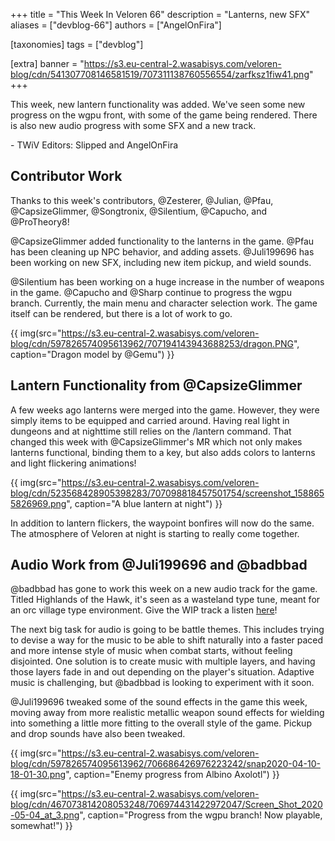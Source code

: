 +++
title = "This Week In Veloren 66"
description = "Lanterns, new SFX"
aliases = ["devblog-66"]
authors = ["AngelOnFira"]

[taxonomies]
tags = ["devblog"]

[extra]
banner = "https://s3.eu-central-2.wasabisys.com/veloren-blog/cdn/541307708146581519/707311138760556554/zarfksz1fiw41.png"
+++

This week, new lantern functionality was added. We've seen some new progress on the wgpu front, with some of the game being rendered. There is also new audio progress with some SFX and a new track.

\- TWiV Editors: Slipped and AngelOnFira

## Contributor Work

Thanks to this week's contributors, @Zesterer, @Julian, @Pfau, @CapsizeGlimmer, @Songtronix, @Silentium, @Capucho, and @ProTheory8!

@CapsizeGlimmer added functionality to the lanterns in the game. @Pfau has been cleaning up NPC behavior, and adding assets. @Juli199696 has been working on new SFX, including new item pickup, and wield sounds.

@Silentium has been working on a huge increase in the number of weapons in the game. @Capucho and @Sharp continue to progress the wgpu branch. Currently, the main menu and character selection work. The game itself can be rendered, but there is a lot of work to go.

{{ img(src="https://s3.eu-central-2.wasabisys.com/veloren-blog/cdn/597826574095613962/707194143943688253/dragon.PNG", caption="Dragon model by @Gemu") }}

## Lantern Functionality from @CapsizeGlimmer

A few weeks ago lanterns were merged into the game. However, they were simply items to be equipped and carried around. Having real light in dungeons and at nighttime still relies on the /lantern command. That changed this week with @CapsizeGlimmer's MR which not only makes lanterns functional, binding them to a key, but also adds colors to lanterns and light flickering animations!

{{ img(src="https://s3.eu-central-2.wasabisys.com/veloren-blog/cdn/523568428905398283/707098818457501754/screenshot_1588655826969.png", caption="A blue lantern at night") }}

In addition to lantern flickers, the waypoint bonfires will now do the same. The atmosphere of Veloren at night is starting to really come together.

## Audio Work from @Juli199696 and @badbbad

@badbbad has gone to work this week on a new audio track for the game. Titled Highlands of the Hawk, it's seen as a wasteland type tune, meant for an orc village type environment. Give the WIP track a listen [here](https://soundcloud.com/tomerbarnea/highlands-of-the-hawk/s-KTtGQOhJeT9)!

The next big task for audio is going to be battle themes. This includes trying to devise a way for the music to be able to shift naturally into a faster paced and more intense style of music when combat starts, without feeling disjointed. One solution is to create music with multiple layers, and having those layers fade in and out depending on the player's situation. Adaptive music is challenging, but @badbbad is looking to experiment with it soon.

@Juli199696 tweaked some of the sound effects in the game this week, moving away from more realistic metallic weapon sound effects for wielding into something a little more fitting to the overall style of the game. Pickup and drop sounds have also been tweaked.

{{ img(src="https://s3.eu-central-2.wasabisys.com/veloren-blog/cdn/597826574095613962/706686426976223242/snap2020-04-10-18-01-30.png", caption="Enemy progress from Albino Axolotl") }}

{{ img(src="https://s3.eu-central-2.wasabisys.com/veloren-blog/cdn/467073814208053248/706974431422972047/Screen_Shot_2020-05-04_at_3.png", caption="Progress from the wgpu branch! Now playable, somewhat!") }}
